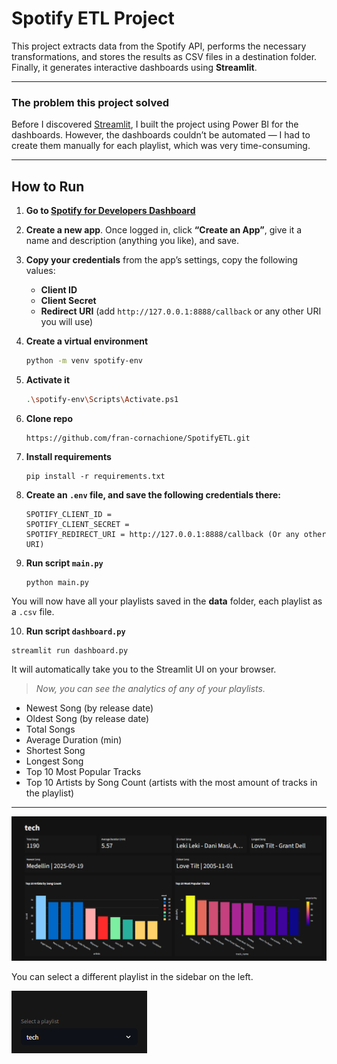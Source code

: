 # Spotify ETL Project

This project extracts data from the Spotify API, performs the necessary transformations, and stores the results as CSV files in a destination folder. Finally, it generates interactive dashboards using **Streamlit**.

---

### The problem this project solved

Before I discovered [Streamlit](https://streamlit.io/), I built the project using Power BI for the dashboards. However, the dashboards couldn’t be automated — I had to create them manually for each playlist, which was very time-consuming. 

---



## How to Run

1. **Go to [Spotify for Developers Dashboard]([https://developer.spotify.com/dashboard](https://developer.spotify.com/dashboard))**
2. **Create a new app**. Once logged in, click **“Create an App”**, give it a name and description (anything you like), and save.
3. **Copy your credentials** from the app’s settings, copy the following values:

   - **Client ID**
   - **Client Secret**
   - **Redirect URI** (add `http://127.0.0.1:8888/callback` or any other URI you will use)
4. **Create a virtual environment**

   ```bash
   python -m venv spotify-env
   ```
5. **Activate it**

   ```bash
   .\spotify-env\Scripts\Activate.ps1
   ```
6. **Clone repo**

   ```
   https://github.com/fran-cornachione/SpotifyETL.git
   ```
7. **Install requirements**

   ```
   pip install -r requirements.txt
   ```
8. **Create an `.env` file, and save the following credentials there:**

   ```
   SPOTIFY_CLIENT_ID = 
   SPOTIFY_CLIENT_SECRET = 
   SPOTIFY_REDIRECT_URI = http://127.0.0.1:8888/callback (Or any other URI)
   ```
9. **Run script `main.py`**

   ```
   python main.py
   ```

You will now have all your playlists saved in the **data** folder, each playlist as a `.csv` file.

10. **Run script `dashboard.py`**

```
streamlit run dashboard.py
```

It will automatically take you to the Streamlit UI on your browser.

> *Now, you can see the analytics of any of your playlists.*

- Newest Song (by release date)
- Oldest Song (by release date)
- Total Songs
- Average Duration (min)
- Shortest Song
- Longest Song
- Top 10 Most Popular Tracks
- Top 10 Artists by Song Count (artists with the most amount of tracks in the playlist)

---



![1758726809589](image/README/1758726809589.png)

You can select a different playlist in the sidebar on the left.

![1758726881581](image/README/1758726881581.png)
